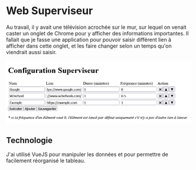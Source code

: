# Web Superviseur

Au travail, il y avait une télévision acrochée sur le mur, sur lequel on venait caster un onglet de Chrome pour y afficher des informations importantes. Il fallait que je fasse une application pour pouvoir saisir différent lien à afficher dans cette onglet, et les faire changer selon un temps qu'on viendrait aussi saisir.

![screenshot](screenshot.png)

## Technologie

J'ai utilisé VueJS pour manipuler les données et pour permettre de facilement réorganisé le tableau. 